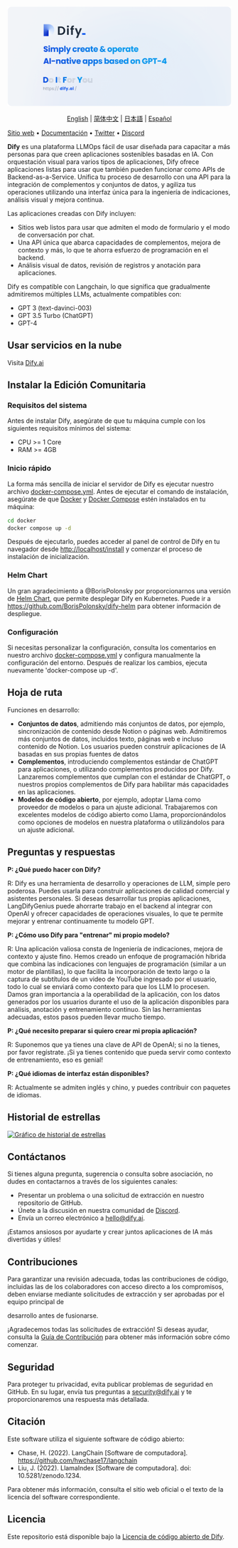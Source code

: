 ![](./images/describe-en.png)
<p align="center">
  <a href="./README.md">English</a> |
  <a href="./README_CN.md">简体中文</a> |
  <a href="./README_JA.md">日本語</a> |
  <a href="./README_ES.md">Español</a>
</p>

[Sitio web](https://dify.ai) • [Documentación](https://docs.dify.ai) • [Twitter](https://twitter.com/dify_ai) • [Discord](https://discord.gg/FngNHpbcY7)

**Dify** es una plataforma LLMOps fácil de usar diseñada para capacitar a más personas para que creen aplicaciones sostenibles basadas en IA. Con orquestación visual para varios tipos de aplicaciones, Dify ofrece aplicaciones listas para usar que también pueden funcionar como APIs de Backend-as-a-Service. Unifica tu proceso de desarrollo con una API para la integración de complementos y conjuntos de datos, y agiliza tus operaciones utilizando una interfaz única para la ingeniería de indicaciones, análisis visual y mejora continua.

Las aplicaciones creadas con Dify incluyen:

- Sitios web listos para usar que admiten el modo de formulario y el modo de conversación por chat.
- Una API única que abarca capacidades de complementos, mejora de contexto y más, lo que te ahorra esfuerzo de programación en el backend.
- Análisis visual de datos, revisión de registros y anotación para aplicaciones.

Dify es compatible con Langchain, lo que significa que gradualmente admitiremos múltiples LLMs, actualmente compatibles con:

- GPT 3 (text-davinci-003)
- GPT 3.5 Turbo (ChatGPT)
- GPT-4

## Usar servicios en la nube

Visita [Dify.ai](https://dify.ai)

## Instalar la Edición Comunitaria

### Requisitos del sistema

Antes de instalar Dify, asegúrate de que tu máquina cumple con los siguientes requisitos mínimos del sistema:

- CPU >= 1 Core
- RAM >= 4GB

### Inicio rápido

La forma más sencilla de iniciar el servidor de Dify es ejecutar nuestro archivo [docker-compose.yml](docker/docker-compose.yaml). Antes de ejecutar el comando de instalación, asegúrate de que [Docker](https://docs.docker.com/get-docker/) y [Docker Compose](https://docs.docker.com/compose/install/) estén instalados en tu máquina:

```bash
cd docker
docker compose up -d
```

Después de ejecutarlo, puedes acceder al panel de control de Dify en tu navegador desde [http://localhost/install](http://localhost/install) y comenzar el proceso de instalación de inicialización.

### Helm Chart

Un gran agradecimiento a @BorisPolonsky por proporcionarnos una versión de [Helm Chart](https://helm.sh/), que permite desplegar Dify en Kubernetes.
Puede ir a https://github.com/BorisPolonsky/dify-helm para obtener información de despliegue.

### Configuración

Si necesitas personalizar la configuración, consulta los comentarios en nuestro archivo [docker-compose.yml](docker/docker-compose.yaml) y configura manualmente la configuración del entorno. Después de realizar los cambios, ejecuta nuevamente 'docker-compose up -d'.

## Hoja de ruta

Funciones en desarrollo:

- **Conjuntos de datos**, admitiendo más conjuntos de datos, por ejemplo, sincronización de contenido desde Notion o páginas web.
Admitiremos más conjuntos de datos, incluidos texto, páginas web e incluso contenido de Notion. Los usuarios pueden construir aplicaciones de IA basadas en sus propias fuentes de datos
- **Complementos**, introduciendo complementos estándar de ChatGPT para aplicaciones, o utilizando complementos producidos por Dify.
Lanzaremos complementos que cumplan con el estándar de ChatGPT, o nuestros propios complementos de Dify para habilitar más capacidades en las aplicaciones.
- **Modelos de código abierto**, por ejemplo, adoptar Llama como proveedor de modelos o para un ajuste adicional.
Trabajaremos con excelentes modelos de código abierto como Llama, proporcionándolos como opciones de modelos en nuestra plataforma o utilizándolos para un ajuste adicional.

## Preguntas y respuestas

**P: ¿Qué puedo hacer con Dify?**

R: Dify es una herramienta de desarrollo y operaciones de LLM, simple pero poderosa. Puedes usarla para construir aplicaciones de calidad comercial y asistentes personales. Si deseas desarrollar tus propias aplicaciones, LangDifyGenius puede ahorrarte trabajo en el backend al integrar con OpenAI y ofrecer capacidades de operaciones visuales, lo que te permite mejorar y entrenar continuamente tu modelo GPT.

**P: ¿Cómo uso Dify para "entrenar" mi propio modelo?**

R: Una aplicación valiosa consta de Ingeniería de indicaciones, mejora de contexto y ajuste fino. Hemos creado un enfoque de programación híbrida que combina las indicaciones con lenguajes de programación (similar a un motor de plantillas), lo que facilita la incorporación de texto largo o la captura de subtítulos de un video de YouTube ingresado por el usuario, todo lo cual se enviará como contexto para que los LLM lo procesen. Damos gran importancia a la operabilidad de la aplicación, con los datos generados por los usuarios durante el uso de la aplicación disponibles para análisis, anotación y entrenamiento continuo. Sin las herramientas adecuadas, estos pasos pueden llevar mucho tiempo.

**P: ¿Qué necesito preparar si quiero crear mi propia aplicación?**

R: Suponemos que ya tienes una clave de API de OpenAI; si no la tienes, por favor regístrate. ¡Si ya tienes contenido que pueda servir como contexto de entrenamiento, eso es genial!

**P: ¿Qué idiomas de interfaz están disponibles?**

R: Actualmente se admiten inglés y chino, y puedes contribuir con paquetes de idiomas.

## Historial de estrellas

[![Gráfico de historial de estrellas](https://api.star-history.com/svg?repos=langgenius/dify&type=Date)](https://star-history.com/#langgenius/dify&Date)

## Contáctanos

Si tienes alguna pregunta, sugerencia o consulta sobre asociación, no dudes en contactarnos a través de los siguientes canales:

- Presentar un problema o una solicitud de extracción en nuestro repositorio de GitHub.
- Únete a la discusión en nuestra comunidad de [Discord](https://discord.gg/FngNHpbcY7).
- Envía un correo electrónico a hello@dify.ai.

¡Estamos ansiosos por ayudarte y crear juntos aplicaciones de IA más divertidas y útiles!

## Contribuciones

Para garantizar una revisión adecuada, todas las contribuciones de código, incluidas las de los colaboradores con acceso directo a los compromisos, deben enviarse mediante solicitudes de extracción y ser aprobadas por el equipo principal de

 desarrollo antes de fusionarse.

¡Agradecemos todas las solicitudes de extracción! Si deseas ayudar, consulta la [Guía de Contribución](CONTRIBUTING.md) para obtener más información sobre cómo comenzar.

## Seguridad

Para proteger tu privacidad, evita publicar problemas de seguridad en GitHub. En su lugar, envía tus preguntas a security@dify.ai y te proporcionaremos una respuesta más detallada.

## Citación

Este software utiliza el siguiente software de código abierto:

- Chase, H. (2022). LangChain [Software de computadora]. https://github.com/hwchase17/langchain
- Liu, J. (2022). LlamaIndex [Software de computadora]. doi: 10.5281/zenodo.1234.

Para obtener más información, consulta el sitio web oficial o el texto de la licencia del software correspondiente.

## Licencia

Este repositorio está disponible bajo la [Licencia de código abierto de Dify](LICENSE).
